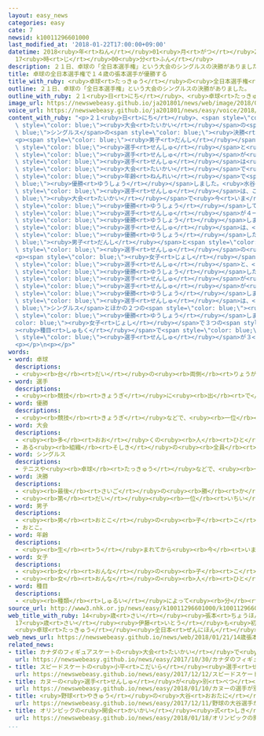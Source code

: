 ```yaml
---
layout: easy_news
categories: easy
cate: 7
newsid: k10011296601000
last_modified_at: '2018-01-22T17:00:00+09:00'
datetime: 2018<ruby>年<rt>ねん</rt></ruby>01<ruby>月<rt>がつ</rt></ruby>22<ruby>日<rt>にち</rt></ruby>
  17<ruby>時<rt>じ</rt></ruby>00<ruby>分<rt>ふん</rt></ruby>
description: ２１日、卓球の「全日本選手権」という大会のシングルスの決勝がありました。
title: 卓球の全日本選手権で１４歳の張本選手が優勝する
title_with_ruby: <ruby>卓球<rt>たっきゅう</rt></ruby>の<ruby>全日本選手権<rt>ぜんにほんせんしゅけん</rt></ruby>で１４<ruby>歳<rt>さい</rt></ruby>の<ruby>張本<rt>はりもと</rt></ruby><ruby>選手<rt>せんしゅ</rt></ruby>が<ruby>優勝<rt>ゆうしょう</rt></ruby>する
outline: ２１日、卓球の「全日本選手権」という大会のシングルスの決勝がありました。
outline_with_ruby: ２１<ruby>日<rt>にち</rt></ruby>、<ruby>卓球<rt>たっきゅう</rt></ruby>の「<ruby>全日本選手権<rt>ぜんにほんせんしゅけん</rt></ruby>」という<ruby>大会<rt>たいかい</rt></ruby>のシングルスの<ruby>決勝<rt>けっしょう</rt></ruby>がありました。
image_url: https://newswebeasy.github.io/ja201801/news/web/image/2018/01/21/K10011296601_1801211947_1801211951_01_03.jpg
voice_url: https://newswebeasy.github.io/ja201801/news/easy/voice/2018/01/22/k10011296601000.mp3
content_with_ruby: "<p>２１<ruby>日<rt>にち</rt></ruby>、<span style=\"color: blue;\"><ruby>卓球<rt>たっきゅう</rt></ruby></span>の「<ruby>全日本選手権<rt>ぜんにほんせんしゅけん</rt></ruby>」という<span\
  \ style=\"color: blue;\"><ruby>大会<rt>たいかい</rt></ruby></span>の<span style=\"color:\
  \ blue;\">シングルス</span>の<span style=\"color: blue;\"><ruby>決勝<rt>けっしょう</rt></ruby></span>がありました。</p>\n\
  <p><span style=\"color: blue;\"><ruby>男子<rt>だんし</rt></ruby></span>では、<ruby>張本智和<rt>はりもとともかず</rt></ruby><span\
  \ style=\"color: blue;\"><ruby>選手<rt>せんしゅ</rt></ruby></span>と<ruby>水谷隼<rt>みずたにじゅん</rt></ruby><span\
  \ style=\"color: blue;\"><ruby>選手<rt>せんしゅ</rt></ruby></span>が<ruby>試合<rt>しあい</rt></ruby>をしました。１４<ruby>歳<rt>さい</rt></ruby>の<ruby>張本<rt>はりもと</rt></ruby><span\
  \ style=\"color: blue;\"><ruby>選手<rt>せんしゅ</rt></ruby></span>は<ruby>去年<rt>きょねん</rt></ruby>、ワールドツアーの<span\
  \ style=\"color: blue;\"><ruby>大会<rt>たいかい</rt></ruby></span>で<ruby>今<rt>いま</rt></ruby>まででいちばん<ruby>若<rt>わか</rt></ruby>い<span\
  \ style=\"color: blue;\"><ruby>年齢<rt>ねんれい</rt></ruby></span>で<span style=\"color:\
  \ blue;\"><ruby>優勝<rt>ゆうしょう</rt></ruby></span>しました。<ruby>水谷<rt>みずたに</rt></ruby><span\
  \ style=\"color: blue;\"><ruby>選手<rt>せんしゅ</rt></ruby></span>は、この<span style=\"color:\
  \ blue;\"><ruby>大会<rt>たいかい</rt></ruby></span>で<ruby>今<rt>いま</rt></ruby>までに９<ruby>回<rt>かい</rt></ruby>、<ruby>去年<rt>きょねん</rt></ruby>まで４<ruby>年<rt>ねん</rt></ruby><ruby>続<rt>つづ</rt></ruby>けて<span\
  \ style=\"color: blue;\"><ruby>優勝<rt>ゆうしょう</rt></ruby></span>しています。</p>\n<p><ruby>試合<rt>しあい</rt></ruby>は、<ruby>張本<rt>はりもと</rt></ruby><span\
  \ style=\"color: blue;\"><ruby>選手<rt>せんしゅ</rt></ruby></span>が４ー２で<ruby>勝<rt>か</rt></ruby>って<span\
  \ style=\"color: blue;\"><ruby>優勝<rt>ゆうしょう</rt></ruby></span>しました。<ruby>張本<rt>はりもと</rt></ruby><span\
  \ style=\"color: blue;\"><ruby>選手<rt>せんしゅ</rt></ruby></span>は、<ruby>今<rt>いま</rt></ruby>までに<span\
  \ style=\"color: blue;\"><ruby>優勝<rt>ゆうしょう</rt></ruby></span>した<span style=\"color:\
  \ blue;\"><ruby>男子<rt>だんし</rt></ruby></span>と<span style=\"color: blue;\"><ruby>女子<rt>じょし</rt></ruby></span>の<span\
  \ style=\"color: blue;\"><ruby>選手<rt>せんしゅ</rt></ruby></span>の<ruby>中<rt>なか</rt></ruby>でいちばん<ruby>若<rt>わか</rt></ruby>いです。</p>\n\
  <p><span style=\"color: blue;\"><ruby>女子<rt>じょし</rt></ruby></span>では、１７<ruby>歳<rt>さい</rt></ruby>の<ruby>伊藤美誠<rt>いとうみま</rt></ruby><span\
  \ style=\"color: blue;\"><ruby>選手<rt>せんしゅ</rt></ruby></span>と、<ruby>去年<rt>きょねん</rt></ruby><span\
  \ style=\"color: blue;\"><ruby>優勝<rt>ゆうしょう</rt></ruby></span>した<ruby>同<rt>おな</rt></ruby>じ１７<ruby>歳<rt>さい</rt></ruby>の<ruby>平野美宇<rt>ひらのみう</rt></ruby><span\
  \ style=\"color: blue;\"><ruby>選手<rt>せんしゅ</rt></ruby></span>が<ruby>試合<rt>しあい</rt></ruby>をして、<ruby>伊藤<rt>いとう</rt></ruby><span\
  \ style=\"color: blue;\"><ruby>選手<rt>せんしゅ</rt></ruby></span>が<ruby>初<rt>はじ</rt></ruby>めて<span\
  \ style=\"color: blue;\"><ruby>優勝<rt>ゆうしょう</rt></ruby></span>しました。</p>\n<p><ruby>伊藤<rt>いとう</rt></ruby><span\
  \ style=\"color: blue;\"><ruby>選手<rt>せんしゅ</rt></ruby></span>は、<span style=\"color:\
  \ blue;\">シングルス</span>とほかの２つの<span style=\"color: blue;\"><ruby>種目<rt>しゅもく</rt></ruby></span>でも<span\
  \ style=\"color: blue;\"><ruby>優勝<rt>ゆうしょう</rt></ruby></span>しました。<span style=\"\
  color: blue;\"><ruby>女子<rt>じょし</rt></ruby></span>で３つの<span style=\"color: blue;\"\
  ><ruby>種目<rt>しゅもく</rt></ruby></span>で<span style=\"color: blue;\"><ruby>優勝<rt>ゆうしょう</rt></ruby></span>したのは、<ruby>伊藤<rt>いとう</rt></ruby><span\
  \ style=\"color: blue;\"><ruby>選手<rt>せんしゅ</rt></ruby></span>が３<ruby>人<rt>にん</rt></ruby><ruby>目<rt>め</rt></ruby>です。</p>\n\
  <p></p>\n<p></p>"
words:
- word: 卓球
  descriptions:
  - <ruby><rb>台</rb><rt>だい</rt></ruby>の<ruby><rb>両側</rb><rt>りょうがわ</rt></ruby>からラケットで<ruby><rb>球</rb><rt>たま</rt></ruby>を<ruby><rb>打</rb><rt>う</rt></ruby>ち<ruby><rb>合</rb><rt>あ</rt></ruby>う<ruby><rb>競技</rb><rt>きょうぎ</rt></ruby>。ピンポン。
- word: 選手
  descriptions:
  - <ruby><rb>競技</rb><rt>きょうぎ</rt></ruby>に<ruby><rb>出</rb><rt>で</rt></ruby>るために<ruby><rb>選</rb><rt>えら</rt></ruby>ばれた<ruby><rb>人</rb><rt>ひと</rt></ruby>。
- word: 優勝
  descriptions:
  - <ruby><rb>競技</rb><rt>きょうぎ</rt></ruby>などで、<ruby><rb>一位</rb><rt>いちい</rt></ruby>で<ruby><rb>勝</rb><rt>か</rt></ruby>つこと。
- word: 大会
  descriptions:
  - <ruby><rb>多</rb><rt>おお</rt></ruby>くの<ruby><rb>人</rb><rt>ひと</rt></ruby>が<ruby><rb>集</rb><rt>あつ</rt></ruby>まる<ruby><rb>会</rb><rt>かい</rt></ruby>。
  - ある<ruby><rb>組織</rb><rt>そしき</rt></ruby>の<ruby><rb>全員</rb><rt>ぜんいん</rt></ruby>が<ruby><rb>集</rb><rt>あつ</rt></ruby>まる<ruby><rb>会</rb><rt>かい</rt></ruby>。
- word: シングルス
  descriptions:
  - テニスや<ruby><rb>卓球</rb><rt>たっきゅう</rt></ruby>などで、<ruby><rb>一対一</rb><rt>いったいいち</rt></ruby>でする<ruby><rb>試合</rb><rt>しあい</rt></ruby>。
- word: 決勝
  descriptions:
  - <ruby><rb>最後</rb><rt>さいご</rt></ruby>の<ruby><rb>勝</rb><rt>か</rt></ruby>ち<ruby><rb>負</rb><rt>ま</rt></ruby>けを<ruby><rb>決</rb><rt>き</rt></ruby>めること。
  - <ruby><rb>第</rb><rt>だい</rt></ruby><ruby><rb>一位</rb><rt>いちい</rt></ruby>のものを<ruby><rb>決</rb><rt>き</rt></ruby>めること。
- word: 男子
  descriptions:
  - <ruby><rb>男</rb><rt>おとこ</rt></ruby>の<ruby><rb>子</rb><rt>こ</rt></ruby>。
  - おとこ。
- word: 年齢
  descriptions:
  - <ruby><rb>生</rb><rt>う</rt></ruby>まれてから<ruby><rb>今</rb><rt>いま</rt></ruby>までの<ruby><rb>年</rb><rt>とし</rt></ruby>の<ruby><rb>数</rb><rt>かず</rt></ruby>。とし。
- word: 女子
  descriptions:
  - <ruby><rb>女</rb><rt>おんな</rt></ruby>の<ruby><rb>子</rb><rt>こ</rt></ruby>。
  - <ruby><rb>女</rb><rt>おんな</rt></ruby>の<ruby><rb>人</rb><rt>ひと</rt></ruby>。<ruby><rb>女性</rb><rt>じょせい</rt></ruby>。
- word: 種目
  descriptions:
  - <ruby><rb>種類</rb><rt>しゅるい</rt></ruby>によって<ruby><rb>分</rb><rt>わ</rt></ruby>けた<ruby><rb>名前</rb><rt>なまえ</rt></ruby>。
source_url: http://www3.nhk.or.jp/news/easy/k10011296601000/k10011296601000.html
web_title_with_ruby: 14<ruby>歳<rt>さい</rt></ruby><ruby>張本<rt>ちょうほん</rt></ruby>が<ruby>最年少<rt>さいねんしょう</rt></ruby><ruby>優勝<rt>ゆうしょう</rt></ruby>
  17<ruby>歳<rt>さい</rt></ruby><ruby>伊藤<rt>いとう</rt></ruby>も<ruby>初優勝<rt>はつゆうしょう</rt></ruby>
  <ruby>卓球<rt>たっきゅう</rt></ruby><ruby>全日本<rt>ぜんにほん</rt></ruby><ruby>選手権<rt>せんしゅけん</rt></ruby>
web_news_url: https://newswebeasy.github.io/news/web/2018/01/21/14歳張本が最年少優勝-17歳伊藤も初優勝-卓球全日本選手権
related_news:
- title: カナダのフィギュアスケートの<ruby>大会<rt>たいかい</rt></ruby>で<ruby>宇野<rt>うの</rt></ruby><ruby>選手<rt>せんしゅ</rt></ruby>が<ruby>優勝<rt>ゆうしょう</rt></ruby>
  url: https://newswebeasy.github.io/news/easy/2017/10/30/カナダのフィギュアスケートの大会で宇野選手が優勝
- title: スピードスケートの<ruby>小平<rt>こだいら</rt></ruby><ruby>選手<rt>せんしゅ</rt></ruby>が<ruby>世界<rt>せかい</rt></ruby>で１<ruby>番<rt>ばん</rt></ruby><ruby>速<rt>はや</rt></ruby>い<ruby>記録<rt>きろく</rt></ruby>を<ruby>出<rt>だ</rt></ruby>す
  url: https://newswebeasy.github.io/news/easy/2017/12/12/スピードスケートの小平選手が世界で1番速い記録を出す
- title: カヌーの<ruby>選手<rt>せんしゅ</rt></ruby>が<ruby>別<rt>べつ</rt></ruby>の<ruby>選手<rt>せんしゅ</rt></ruby>の<ruby>飲<rt>の</rt></ruby>み<ruby>物<rt>もの</rt></ruby>に<ruby>禁止<rt>きんし</rt></ruby>の<ruby>薬<rt>くすり</rt></ruby>を<ruby>入<rt>い</rt></ruby>れる
  url: https://newswebeasy.github.io/news/easy/2018/01/10/カヌーの選手が別の選手の飲み物に禁止の薬を入れる
- title: <ruby>野球<rt>やきゅう</rt></ruby>の<ruby>大谷<rt>おおたに</rt></ruby><ruby>選手<rt>せんしゅ</rt></ruby>がアメリカのエンジェルスに<ruby>入<rt>はい</rt></ruby>る
  url: https://newswebeasy.github.io/news/easy/2017/12/11/野球の大谷選手がアメリカのエンジェルスに入る
- title: オリンピックの<ruby>開会<rt>かいかい</rt></ruby><ruby>式<rt>しき</rt></ruby>　<ruby>韓国<rt>かんこく</rt></ruby>と<ruby>北朝鮮<rt>きたちょうせん</rt></ruby>の<ruby>選手<rt>せんしゅ</rt></ruby>は<ruby>一緒<rt>いっしょ</rt></ruby>に<ruby>歩<rt>ある</rt></ruby>く
  url: https://newswebeasy.github.io/news/easy/2018/01/18/オリンピックの開会式-韓国と北朝鮮の選手は一緒に歩く
...
```

